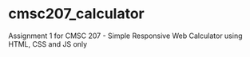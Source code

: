 # cmsc207_calculator
Assignment 1 for CMSC 207 - Simple Responsive Web Calculator using HTML, CSS and JS only
